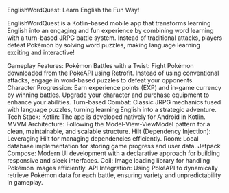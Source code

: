 EnglishWordQuest: Learn English the Fun Way!

EnglishWordQuest is a Kotlin-based mobile app that transforms learning English into an engaging and fun experience by combining word learning with a turn-based JRPG battle system. Instead of traditional attacks, players defeat Pokémon by solving word puzzles, making language learning exciting and interactive!

Gameplay Features:
Pokémon Battles with a Twist: Fight Pokémon downloaded from the PokéAPI using Retrofit. Instead of using conventional attacks, engage in word-based puzzles to defeat your opponents.
Character Progression: Earn experience points (EXP) and in-game currency by winning battles. Upgrade your character and purchase equipment to enhance your abilities.
Turn-based Combat: Classic JRPG mechanics fused with language puzzles, turning learning English into a strategic adventure.
Tech Stack:
Kotlin: The app is developed natively for Android in Kotlin.
MVVM Architecture: Following the Model-View-ViewModel pattern for a clean, maintainable, and scalable structure.
Hilt (Dependency Injection): Leveraging Hilt for managing dependencies efficiently.
Room: Local database implementation for storing game progress and user data.
Jetpack Compose: Modern UI development with a declarative approach for building responsive and sleek interfaces.
Coil: Image loading library for handling Pokémon images efficiently.
API Integration:
Using PokéAPI to dynamically retrieve Pokémon data for each battle, ensuring variety and unpredictability in gameplay.
